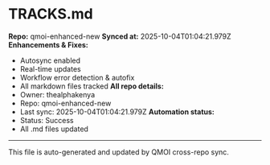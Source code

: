 # TRACKS.md

**Repo:** qmoi-enhanced-new
**Synced at:** 2025-10-04T01:04:21.979Z
**Enhancements & Fixes:**
- Autosync enabled
- Real-time updates
- Workflow error detection & autofix
- All markdown files tracked
**All repo details:**
- Owner: thealphakenya
- Repo: qmoi-enhanced-new
- Last sync: 2025-10-04T01:04:21.979Z
**Automation status:**
- Status: Success
- All .md files updated
---
This file is auto-generated and updated by QMOI cross-repo sync.
